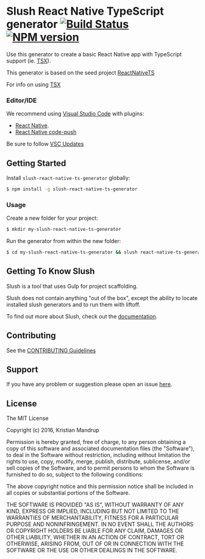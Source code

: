# Slush React Native TypeScript generator [![Build Status](https://secure.travis-ci.org/kristianmandrup/slush-react-native-ts-generator.png?branch=master)](https://travis-ci.org/kristianmandrup/slush-react-native-ts-generator) [![NPM version](https://badge-me.herokuapp.com/api/npm/slush-react-native-ts-generator.png)](http://badges.enytc.com/for/npm/slush-react-native-ts-generator)

Use this generator to create a basic React Native app with 
TypeScript support (ie. [TSX](https://github.com/Microsoft/TypeScript/wiki/JSX)).

This generator is based on the seed project [ReactNativeTS](https://github.com/mrpatiwi/ReactNativeTS)

For info on using [TSX](http://www.jbrantly.com/typescript-and-jsx/)

### Editor/IDE

We recommend using [Visual Studio Code](https://code.visualstudio.com/) 
with plugins:

- [React Native](https://github.com/Microsoft/vscode-react-native). 
- [React Native code-push](https://github.com/Microsoft/react-native-code-push)

Be sure to follow [VSC Updates](https://code.visualstudio.com/Updates)

## Getting Started

Install `slush-react-native-ts-generator` globally:

```bash
$ npm install -g slush-react-native-ts-generator
```

### Usage

Create a new folder for your project:

```bash
$ mkdir my-slush-react-native-ts-generator
```

Run the generator from within the new folder:

```bash
$ cd my-slush-react-native-ts-generator && slush react-native-ts-generator
```

## Getting To Know Slush

Slush is a tool that uses Gulp for project scaffolding.

Slush does not contain anything "out of the box", except the ability to locate installed slush generators and to run them with liftoff.

To find out more about Slush, check out the [documentation](https://github.com/slushjs/slush).

## Contributing

See the [CONTRIBUTING Guidelines](https://github.com/kristianmandrup/slush-react-native-ts-generator/blob/master/CONTRIBUTING.md)

## Support
If you have any problem or suggestion please open an issue [here](https://github.com/kristianmandrup/slush-react-native-ts-generator/issues).

## License 

The MIT License

Copyright (c) 2016, Kristian Mandrup

Permission is hereby granted, free of charge, to any person
obtaining a copy of this software and associated documentation
files (the "Software"), to deal in the Software without
restriction, including without limitation the rights to use,
copy, modify, merge, publish, distribute, sublicense, and/or sell
copies of the Software, and to permit persons to whom the
Software is furnished to do so, subject to the following
conditions:

The above copyright notice and this permission notice shall be
included in all copies or substantial portions of the Software.

THE SOFTWARE IS PROVIDED "AS IS", WITHOUT WARRANTY OF ANY KIND,
EXPRESS OR IMPLIED, INCLUDING BUT NOT LIMITED TO THE WARRANTIES
OF MERCHANTABILITY, FITNESS FOR A PARTICULAR PURPOSE AND
NONINFRINGEMENT. IN NO EVENT SHALL THE AUTHORS OR COPYRIGHT
HOLDERS BE LIABLE FOR ANY CLAIM, DAMAGES OR OTHER LIABILITY,
WHETHER IN AN ACTION OF CONTRACT, TORT OR OTHERWISE, ARISING
FROM, OUT OF OR IN CONNECTION WITH THE SOFTWARE OR THE USE OR
OTHER DEALINGS IN THE SOFTWARE.

